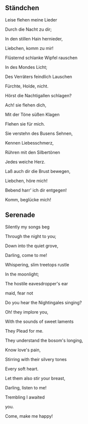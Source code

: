 ## Ständchen

Leise flehen meine Lieder

Durch die Nacht zu dir;

In den stillen Hain hernieder,

Liebchen, komm zu mir!

 

Flüsternd schlanke Wipfel rauschen

In des Mondes Licht;

Des Verräters feindlich Lauschen

Fürchte, Holde, nicht.

 

Hörst die Nachtigallen schlagen?

Ach! sie flehen dich,

Mit der Töne süßen Klagen

Flehen sie für mich.

 

Sie verstehn des Busens Sehnen,

Kennen Liebesschmerz,

Rühren mit den Silbertönen

Jedes weiche Herz.

 

Laß auch dir die Brust bewegen,

Liebchen, höre mich!

Bebend harr' ich dir entgegen!

Komm, beglücke mich!





## Serenade

Silently my songs beg

Through the night to you;

Down into the quiet grove,

Darling, come to me!

 

Whispering, slim treetops rustle

In the moonlight;

The hostile eavesdropper's ear

maid, fear not

 

Do you hear the Nightingales singing?

Oh! they implore you,

With the sounds of sweet laments

They Plead for me.

 

They understand the bosom's longing,

Know love's pain,

Stirring with their silvery tones

Every soft heart.

 

Let them also stir your breast,

Darling, listen to me!

Trembling I awaited

you.

Come, make me happy!



